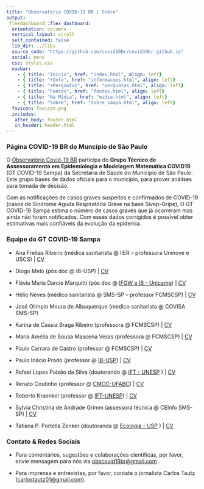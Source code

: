 ```yaml
---
title: "Observatório COVID-19 BR | Sobre"
output: 
 flexdashboard::flex_dashboard:
  orientation: columns
  vertical_layout: scroll
  self_contained: false
  lib_dir: ../libs
  source_code: "https://github.com/covid19br/covid19br.github.io"
  social: menu
  css: styles.css
  navbar:
    - { title: "Início", href: "index.html", align: left}
    - { title: "+Info", href: "informacoes.html", align: left}
    - { title: "+Perguntas", href: "perguntas.html", align: left}
    - { title: "Fontes", href: "fontes.html", align: left}
    - { title: "Na Mídia", href: "midia.html", align: left}
    - { title: "Sobre", href: "sobre_sampa.html", align: left}
  favicon: favicon.png
  includes:
   after_body: footer.html
   in_header: header.html
---
```


### Página COVID-19 BR do Muncípio de São Paulo

O [Observatório Covid-19 BR](/sobre.html) participa do **Grupo Técnico de
Assessoramento em Epidemiologia e Modelagem Matemática COVID19** (GT
COVID-19 Sampa) da Secretaria de Saúde do Município de São Paulo. Este
grupo bases de dados oficiais para o município, para prover
análises para tomada de decisão.

Com as notificações de casos graves suspeitos e confirmados de
COVID-19 (casos de Síndrome Aguda Respiratória Grave na base
Sivep-Gripe), O GT COVID-19 Sampa estima o número de casos graves que
já ocorreram mas ainda não foram notificados. Com esses dados
corrigidos é possível obter estimativas mais confiáveis da evolução da
epidemia. 
 

### Equipe do GT COVID-19 Sampa

* Ana Freitas Ribeiro (médica sanitarista @ IIER – professora Uninove e USCS) | [CV](http://lattes.cnpq.br/2580724337528147) 

* Diogo Melo (pós doc @ IB-USP) | [CV](http://lattes.cnpq.br/7012154595546796)

* Flávia Maria Darcie Marquitti (pós doc @ [IFGW e IB - Unicamp](https://www.ifi.unicamp.br/~flaviam/)) | [CV](http://lattes.cnpq.br/750889398476891)

* Hélio Neves (médico sanitarista @ SMS-SP – professor FCMSCSP) | [CV](http://lattes.cnpq.br/2581276764223304) 

* José Olimpio Moura de Albuquerque (medico sanitarista @ COVISA SMS-SP)

* Karina de Cassia Braga Ribeiro (professora @ FCMSCSP) | [CV](http://lattes.cnpq.br/6967301297739351) 

* Maria Amélia de Sousa Mascena Veras (professora @ FCMSCSP) | [CV](http://lattes.cnpq.br/7977489515345196) 

* Paulo Carrara de Castro (professor @ FCMSCSP) | [CV](http://lattes.cnpq.br/1797989230776090) 

* Paulo Inácio Prado (professor @ [IB-USP](http://ecologia.ib.usp.br/let/)) | [CV](http://lattes.cnpq.br/3884092565521453)

* Rafael Lopes Paixão da Silva (doutorando @ [IFT - UNESP](https://www.ift.unesp.br/) ) | [CV](http://lattes.cnpq.br/3085324638663546)

* Renato Coutinho  (professor @ [CMCC-UFABC](http://professor.ufabc.edu.br/~renato.coutinho/)) | [CV](http://lattes.cnpq.br/1301865568118160)

* Roberto Kraenkel (professor @ [IFT-UNESP](https://professores.ift.unesp.br/roberto.kraenkel/)) | [CV](http://lattes.cnpq.br/8497878967418484)

* Sylvia Christina de Andrade Grimm  (assessora técnica @ CEInfo SMS-SP) | [CV](http://lattes.cnpq.br/4067424355078812) 

* Tatiana P. Portella Zenker (doutoranda @ [Ecologia - USP](http://ecologia.ib.usp.br/) ) | [CV](http://lattes.cnpq.br/8988655613888832)


### Contato & Redes Sociais
 
* Para comentários, sugestões e colaborações científicas, por favor, envie mensagem para nós via obscovid19br@gmail.com .

* Para imprensa e entrevistas, por favor, contate o jornalista Carlos Tautz (carlostautz01@gmail.com). 





